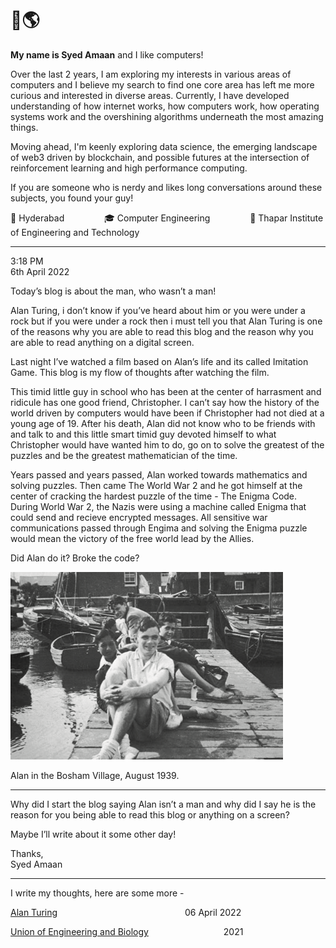 
# 👋🌎 
**My name is Syed Amaan** and I like computers!

Over the last 2 years, I am exploring my interests in various areas of computers and I believe my search to find one core area has left me more curious and interested in diverse areas. Currently, I have developed understanding of how internet works, how computers work, how operating systems work and the overshining algorithms underneath the most amazing things. 

Moving ahead, I'm keenly exploring data science, the emerging landscape of web3 driven by blockchain, and possible futures at the intersection of reinforcement learning and high performance computing.

If you are someone who is nerdy and likes long conversations around these subjects, you found your guy!


📍 Hyderabad &emsp;&emsp;&emsp;&emsp; 🎓 Computer Engineering &emsp;&emsp;&emsp;&emsp; 🏫 Thapar Institute of Engineering and Technology

--- 


3:18 PM \
6th April 2022


Today’s blog is about the man, who wasn’t a man! 

Alan Turing, i don’t know if you’ve heard about him or you were under a rock but if you were under a rock then i must tell you that Alan Turing is one of the reasons why you are able to read this blog and the reason why you are able to read anything on a digital screen. 

Last night I’ve watched a film based on Alan’s life and its called Imitation Game. This blog is my flow of thoughts after watching the film. 

This timid little guy in school who has been at the center of harrasment and ridicule has one good friend, Christopher. I can’t say how the history of the world driven by computers would have been if Christopher had not died at a young age of 19. After his death, Alan did not know who to be friends with and talk to and this little smart timid guy devoted himself to what Christopher would have wanted him to do, go on to solve the greatest of the puzzles and be the greatest mathematician of the time. 

Years passed and years passed, Alan worked towards mathematics and solving puzzles. Then came The World War 2 and he got himself at the center of cracking the hardest puzzle of the time - The Enigma Code. During World War 2, the Nazis were using a machine called Enigma that could send and recieve encrypted messages. All sensitive war communications passed through Engima and solving the Enigma puzzle would mean the victory of the free world lead by the Allies. 

Did Alan do it? Broke the code? 

![Alan in the Bosham Village, August 1939.](/images/alan%20on%20boat.png)

Alan in the Bosham Village, August 1939. 

---

Why did I start the blog saying Alan isn’t a man and why did I say he is the reason for you being able to read this blog or anything on a screen? 

Maybe I’ll write about it some other day! 

Thanks, \
Syed Amaan

---

I write my thoughts, here are some more - 

[Alan Turing](/blogs/6-april-2022.md) &emsp;&emsp;&emsp;&emsp;&emsp;&emsp;&emsp;&emsp;&emsp;&emsp;&emsp;&emsp;&emsp;&emsp;   06 April 2022

[Union of Engineering and Biology](/blogs/Amazing-Union-of-Biology-%26-Engineering.md) &emsp;&emsp;&emsp;&emsp;&emsp;&emsp;&emsp;&emsp;  2021




